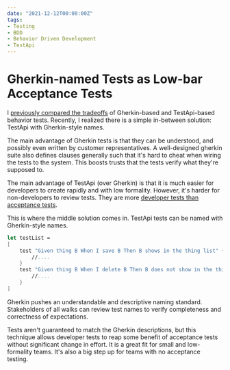 ```yaml
---
date: "2021-12-12T00:00:00Z"
tags:
- Testing
- BDD
- Behavior Driven Development
- TestApi
---
```


# Gherkin-named Tests as Low-bar Acceptance Tests

I [previously compared the tradeoffs](../post/2021-06-11-Gherkin-vs-TestApi.md) of Gherkin-based and TestApi-based behavior tests. Recently, I realized there is a simple in-between solution: TestApi with Gherkin-style names.

The main advantage of Gherkin tests is that they can be understood, and possibly even written by customer representatives. A well-designed gherkin suite also defines clauses generally such that it's hard to cheat when wiring the tests to the system. This boosts trusts that the tests verify what they're supposed to.

The main advantage of TestApi (over Gherkin) is that it is much easier for developers to create rapidly and with low formality. However, it's harder for non-developers to review tests. They are more [developer tests than acceptance tests](../post/2021-08-30-Test-Types-and-Lifecycle-Phases.md).

This is where the middle solution comes in. TestApi tests can be named with Gherkin-style names. 

```fsharp
let testList = 
[
    test "Given thing B When I save B Then B shows in the thing list" {
        //....
    }
    test "Given thing B When I delete B Then B does not show in the thing list" {
        //....
    }
]
```

Gherkin pushes an understandable and descriptive naming standard. Stakeholders of all walks can review test names to verify completeness and correctness of expectations. 

Tests aren't guaranteed to match the Gherkin descriptions, but this technique allows developer tests to reap some benefit of acceptance tests without significant change in effort. It is a great fit for small and low-formality teams. It's also a big step up for teams with no acceptance testing.

